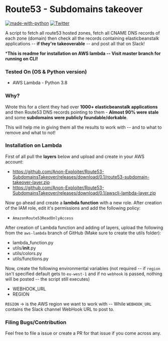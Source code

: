 # Route53 - Subdomains takeover

[![made-with-python](https://img.shields.io/badge/Made%20with-Python-1f425f.svg)](https://www.python.org/)
[![Twitter](https://img.shields.io/twitter/url/https/twitter.com/cloudposse.svg?style=social&label=%40syed_umar)](https://twitter.com/syed__umar)

[contributors-shield]: https://img.shields.io/github/contributors/Anon-Exploiter/Route53-SubdomainsTakeover.svg?style=flat-square
[contributors-url]: https://github.com/Anon-Exploiter/Route53-SubdomainsTakeover/graphs/contributors
[issues-shield]: https://img.shields.io/github/issues/Anon-Exploiter/Route53-SubdomainsTakeover.svg?style=flat-square
[issues-url]: https://github.com/Anon-Exploiter/Route53-SubdomainsTakeover/issues

A script to fetch all route53 hosted zones, fetch all CNAME DNS records of each zone (domain) then check all the records containing elasticbeanstalk applications -- **if they're takeoverable** -- and post all that on Slack!  

***This is readme for installation on AWS lambda -- Visit master branch for running on CLI!**

### Tested On (OS & Python version)
- AWS Lambda - Python 3.8

### Why?

Wrote this for a client they had over **1000+ elasticbeanstalk applications** and then Route53 DNS records pointing to them - **Almost 90% were stale** and some **subdomains were publicly foundable/dorkable**. 

This will help me in giving them all the results to work with -- and to what to remove and what to not! 

### Installation on Lambda

First of all pull the **layers** below and upload and create in your AWS account: 
- https://github.com/Anon-Exploiter/Route53-SubdomainsTakeover/releases/download/0.1/route53-subdomain-takeover-layer.zip
- https://github.com/Anon-Exploiter/Route53-SubdomainsTakeover/releases/download/0.1/awscli-lambda-layer.zip

Now go ahead and create a **lambda function** with a new role. After creation of the IAM role, edit it's permissions and add the following policy:
- `AmazonRoute53ReadOnlyAccess`

After creation of Lambda function and adding of layers, upload the following from the `aws-lambda` branch of GitHub (Make sure to create the utils folder):
- lambda_function.py
- utils/__init__.py
- utils/colors.py
- utils/functions.py

Now, create the following environmental variables (not required -- if `region` isn't specified default gets to `eu-west-1` and if no `webhook` is passed, nothing will be posted -- the script still executes)
- WEBHOOK_URL
- REGION

`REGION` -> is the AWS region we want to work with -- While `WEBHOOK_URL` contains the Slack channel WebHook URL to post to.

### Filing Bugs/Contribution
Feel free to file a issue or create a PR for that issue if you come across any.
